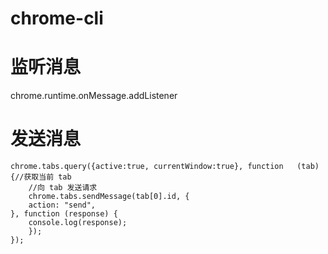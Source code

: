 # chrome-cli

# 监听消息

chrome.runtime.onMessage.addListener

# 发送消息

```
chrome.tabs.query({active:true, currentWindow:true}, function   (tab) {//获取当前 tab
    //向 tab 发送请求
    chrome.tabs.sendMessage(tab[0].id, {
    action: "send",
}, function (response) {
    console.log(response);
    });
});
```
